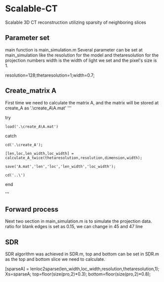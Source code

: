# Scalable-CT
Scalable 3D CT reconstruction utilizing sparsity of neighboring slices 
## Parameter set
main function is main_simulation.m
Several parameter can be set at main_simulation like the resolution for the model and thetaresolution for the projection numbers
width is the width of light we set and the pixel's size is 1.

resolution=128;thetaresolution=1;width=0.7;

## Create_matrix A
First time we need to calculate the matrix A, and the matrix will be stored at create_A as '.\create_A\A.mat'
'''

try

    load('.\create_A\A.mat')
    
catch

    cd('.\create_A');
    
    [len,loc,len_width,loc_width] = calculate_A_twice(thetaresolution,resolution,dimension,width);
    
    save('A.mat','len','loc','len_width','loc_width');
    
    cd('..\')
    
end

'''

## Forward process
Next two section in main_simulation.m is to simulate the projection data.
ratio for blank edges is set as 0.15, we can change in 45 and 47 line

## SDR
SDR algorithm was achieved in SDR.m, top and bottom can be set in SDR.m as the top and bottom slice we need to calculate.

[sparseA] = lenloc2sparse(len_width,loc_width,resolution,thetaresolution,1);
Xs=sparseA;
top=floor(size(pro,2)*0.3);
bottom=floor(size(pro,2)*0.8);
